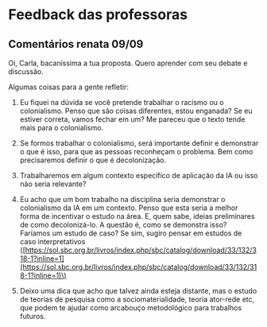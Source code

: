 # Feedback das professoras

## Comentários renata 09/09

Oi, Carla, bacaníssima a tua proposta. Quero aprender com seu debate e discussão.

Algumas coisas para a gente refletir:

1. Eu fiquei na dúvida se você pretende trabalhar o racismo ou o colonialismo. Penso que são coisas diferentes, estou enganada? Se eu estiver correta, vamos fechar em um? Me pareceu que o texto tende mais para o colonialismo. 

2. Se formos trabalhar o colonialismo, será importante definir e demonstrar o que é isso, para que as pessoas reconheçam o problema. Bem como precisaremos definir o que é decolonização.

3. Trabalharemos em algum contexto específico de aplicação da IA ou isso não seria relevante?

4. Eu acho que um bom trabalho na disciplina seria demonstrar o colonialismo da IA em um contexto. Penso que esta seria a melhor forma de incentivar o estudo na área. E, quem sabe, ideias preliminares de como decolonizá-lo. A questão é, como se demonstra isso? Faríamos um estudo de caso? Se sim, sugiro pensar em estudos de caso interpretativos \([https://sol.sbc.org.br/livros/index.php/sbc/catalog/download/33/132/318-1?inline=1](https://sol.sbc.org.br/livros/index.php/sbc/catalog/download/33/132/318-1?inline=1)\)

5. Deixo uma dica que acho que talvez ainda esteja distante, mas o estudo de teorias de pesquisa como a sociomaterialidade, teoria ator-rede etc, que podem te ajudar como arcabouço metodológico para trabalhos futuros. 

